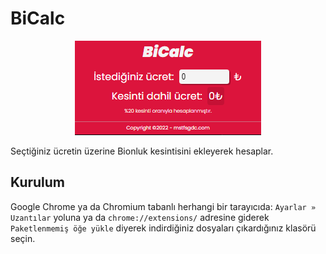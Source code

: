 # BiCalc
<div style="text-align: center;">

![screenshot](./assets/images/Screenshot.png)

</div>

Seçtiğiniz ücretin üzerine Bionluk kesintisini ekleyerek hesaplar.

## Kurulum
Google Chrome ya da Chromium tabanlı herhangi bir tarayıcıda:
``Ayarlar » Uzantılar`` yoluna ya da ``chrome://extensions/`` adresine giderek ``Paketlenmemiş öğe yükle`` diyerek indirdiğiniz dosyaları çıkardığınız klasörü seçin.